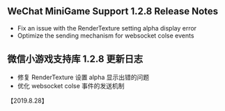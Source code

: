 ## WeChat MiniGame Support 1.2.8 Release Notes
* Fix an issue with the RenderTexture setting alpha display error
* Optimize the sending mechanism for websocket colse events


## 微信小游戏支持库 1.2.8 更新日志
* 修复 RenderTexture 设置 alpha 显示出错的问题
* 优化 websocket colse 事件的发送机制

【2019.8.28】
